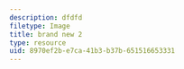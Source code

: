 ```yaml
---
description: dfdfd
filetype: Image
title: brand new 2
type: resource
uid: 8970ef2b-e7ca-41b3-b37b-651516653331
---
```

